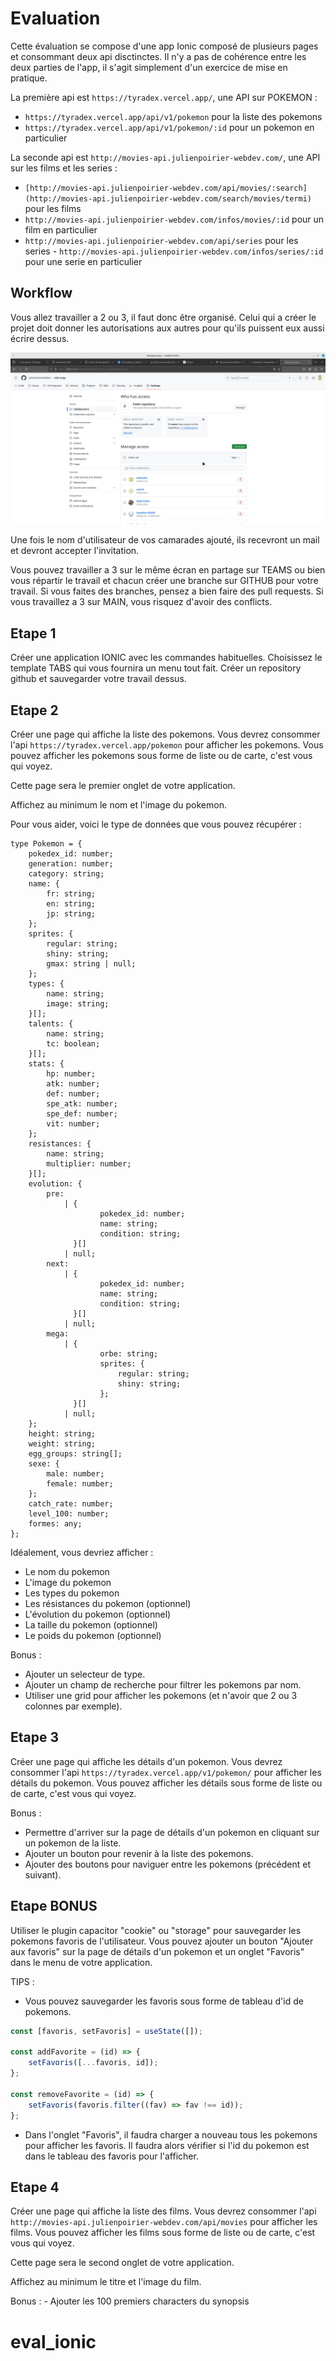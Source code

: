 # Evaluation

Cette évaluation se compose d'une app Ionic composé de plusieurs pages et consommant deux api disctinctes. Il n'y a pas de cohérence entre les deux parties de l'app, il s'agit simplement d'un exercice de mise en pratique.

La première api est `https://tyradex.vercel.app/`, une API sur POKEMON :

-   `https://tyradex.vercel.app/api/v1/pokemon` pour la liste des pokemons
-   `https://tyradex.vercel.app/api/v1/pokemon/:id` pour un pokemon en particulier

La seconde api est `http://movies-api.julienpoirier-webdev.com/`, une API sur les films et les series :

-   `[http://movies-api.julienpoirier-webdev.com/api/movies/:search](http://movies-api.julienpoirier-webdev.com/search/movies/termi)` pour les films
-   `http://movies-api.julienpoirier-webdev.com/infos/movies/:id` pour un film en particulier
-   `http://movies-api.julienpoirier-webdev.com/api/series` pour les series - `http://movies-api.julienpoirier-webdev.com/infos/series/:id` pour une serie en particulier

## Workflow

Vous allez travailler a 2 ou 3, il faut donc être organisé. Celui qui a créer le projet doit donner les autorisations aux autres pour qu'ils puissent eux aussi écrire dessus.

![Voici où ajouter des collaborateurs](image.png)

Une fois le nom d'utilisateur de vos camarades ajouté, ils recevront un mail et devront accepter l'invitation.

Vous pouvez travailler a 3 sur le même écran en partage sur TEAMS ou bien vous répartir le travail et chacun créer une branche sur GITHUB pour votre travail. Si vous faites des branches, pensez a bien faire des pull requests. Si vous travaillez a 3 sur MAIN, vous risquez d'avoir des conflicts.

## Etape 1

Créer une application IONIC avec les commandes habituelles. Choisissez le template TABS qui vous fournira un menu tout fait.
Créer un repository github et sauvegarder votre travail dessus.

## Etape 2

Créer une page qui affiche la liste des pokemons. Vous devrez consommer l'api `https://tyradex.vercel.app/pokemon` pour afficher les pokemons. Vous pouvez afficher les pokemons sous forme de liste ou de carte, c'est vous qui voyez.

Cette page sera le premier onglet de votre application.

Affichez au minimum le nom et l'image du pokemon.

Pour vous aider, voici le type de données que vous pouvez récupérer :

```tsx
type Pokemon = {
	pokedex_id: number;
	generation: number;
	category: string;
	name: {
		fr: string;
		en: string;
		jp: string;
	};
	sprites: {
		regular: string;
		shiny: string;
		gmax: string | null;
	};
	types: {
		name: string;
		image: string;
	}[];
	talents: {
		name: string;
		tc: boolean;
	}[];
	stats: {
		hp: number;
		atk: number;
		def: number;
		spe_atk: number;
		spe_def: number;
		vit: number;
	};
	resistances: {
		name: string;
		multiplier: number;
	}[];
	evolution: {
		pre:
			| {
					pokedex_id: number;
					name: string;
					condition: string;
			  }[]
			| null;
		next:
			| {
					pokedex_id: number;
					name: string;
					condition: string;
			  }[]
			| null;
		mega:
			| {
					orbe: string;
					sprites: {
						regular: string;
						shiny: string;
					};
			  }[]
			| null;
	};
	height: string;
	weight: string;
	egg_groups: string[];
	sexe: {
		male: number;
		female: number;
	};
	catch_rate: number;
	level_100: number;
	formes: any;
};
```

Idéalement, vous devriez afficher :

-   Le nom du pokemon
-   L'image du pokemon
-   Les types du pokemon
-   Les résistances du pokemon (optionnel)
-   L'évolution du pokemon (optionnel)
-   La taille du pokemon (optionnel)
-   Le poids du pokemon (optionnel)

Bonus :

-   Ajouter un selecteur de type.
-   Ajouter un champ de recherche pour filtrer les pokemons par nom.
-   Utiliser une grid pour afficher les pokemons (et n'avoir que 2 ou 3 colonnes par exemple).

## Etape 3

Créer une page qui affiche les détails d'un pokemon. Vous devrez consommer l'api `https://tyradex.vercel.app/v1/pokemon/` pour afficher les détails du pokemon. Vous pouvez afficher les détails sous forme de liste ou de carte, c'est vous qui voyez.

Bonus :

-   Permettre d'arriver sur la page de détails d'un pokemon en cliquant sur un pokemon de la liste.
-   Ajouter un bouton pour revenir à la liste des pokemons.
-   Ajouter des boutons pour naviguer entre les pokemons (précédent et suivant).

## Etape BONUS

Utiliser le plugin capacitor "cookie" ou "storage" pour sauvegarder les pokemons favoris de l'utilisateur. Vous pouvez ajouter un bouton "Ajouter aux favoris" sur la page de détails d'un pokemon et un onglet "Favoris" dans le menu de votre application.

TIPS :

-   Vous pouvez sauvegarder les favoris sous forme de tableau d'id de pokemons.

```jsx
const [favoris, setFavoris] = useState([]);

const addFavorite = (id) => {
	setFavoris([...favoris, id]);
};

const removeFavorite = (id) => {
	setFavoris(favoris.filter((fav) => fav !== id));
};
```

-   Dans l'onglet "Favoris", il faudra charger a nouveau tous les pokemons pour afficher les favoris. Il faudra alors vérifier si l'id du pokemon est dans le tableau des favoris pour l'afficher.

## Etape 4

Créer une page qui affiche la liste des films. Vous devrez consommer l'api `http://movies-api.julienpoirier-webdev.com/api/movies` pour afficher les films. Vous pouvez afficher les films sous forme de liste ou de carte, c'est vous qui voyez.

Cette page sera le second onglet de votre application.

Affichez au minimum le titre et l'image du film.

Bonus : - Ajouter les 100 premiers characters du synopsis

# eval_ionic
